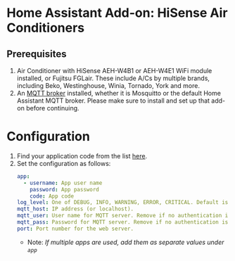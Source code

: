 # Home Assistant Add-on: HiSense Air Conditioners

## Prerequisites

1. Air Conditioner with HiSense AEH-W4B1 or AEH-W4E1 WiFi module installed, or
   Fujitsu FGLair.
   These include A/Cs by multiple brands, including Beko, Westinghouse, Winia,
   Tornado, York and more.
1. An [MQTT broker](https://www.home-assistant.io/docs/mqtt/broker/) installed,
   whether it is Mosquitto or the default Home Assistant MQTT broker. Please
   make sure to install and set up that add-on before continuing.

# Configuration

1. Find your application code from the list
   [here](https://github.com/deiger/AirCon#prerequisites).
1. Set the configuration as follows:
   ```yaml
   app:
     - username: App user name
       password: App password
       code: App code
   log_level: One of DEBUG, INFO, WARNING, ERROR, CRITICAL. Default is INFO.
   mqtt_host: IP address (or localhost).
   mqtt_user: User name for MQTT server. Remove if no authentication is used.
   mqtt_pass: Password for MQTT server. Remove if no authentication is used.
   port: Port number for the web server.
   ```
   * Note: _If multiple apps are used, add them as separate values under `app`_
